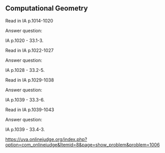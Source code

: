 ## Computational Geometry

Read in IA p.1014-1020

Answer question:

IA p.1020 - 33.1-3.

Read in IA p.1022-1027

Answer question:

IA p.1028 - 33.2-5.

Read in IA p.1029-1038

Answer question:

IA p.1039 - 33.3-6.

Read in IA p.1039-1043

Answer question:

IA p.1039 - 33.4-3.

https://uva.onlinejudge.org/index.php?option=com_onlinejudge&Itemid=8&page=show_problem&problem=1006
